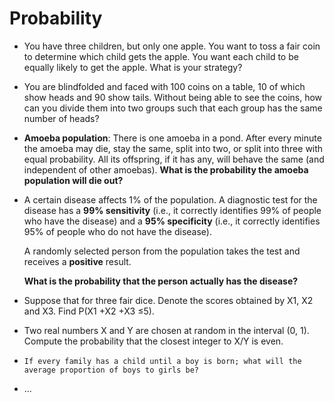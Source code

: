 # Probability

- You have three children, but only one apple. You want to toss a fair coin to determine which child gets the apple. You want each child to be equally likely to get the apple. What is your strategy?
- You are blindfolded and faced with 100 coins on a table, 10 of which show heads and 90 show tails. Without being able to see the coins, how can you divide them into two groups such that each group has the same number of heads?
- **Amoeba population**: There is one amoeba in a pond. After every minute the amoeba may die, stay the same, split into two, or split into three with equal probability. All its offspring, if it has any, will behave the same (and independent of other amoebas).  **What is the probability the amoeba population will die out?**
- A certain disease affects 1% of the population. A diagnostic test for the disease has a **99% sensitivity** (i.e., it correctly identifies 99% of people who have the disease) and a **95% specificity** (i.e., it correctly identifies 95% of people who do not have the disease).

     A randomly selected person from the population takes the test and receives a **positive** result.

     **What is the probability that the person actually has the disease?**

- Suppose that for three fair dice. Denote the scores obtained by X1, X2 and X3. Find P(X1 +X2 +X3 ≤5).
- Two real numbers X and Y are chosen at random in the interval (0, 1).
Compute the probability that the closest integer to X/Y is even.
- `If every family has a child until a boy is born; what will the average proportion of boys to girls be?`
- ...

